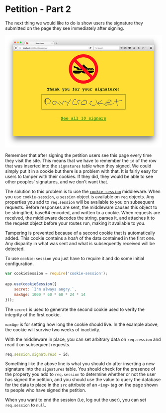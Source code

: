 # Petition - Part 2

The next thing we would like to do is show users the signature they submitted on the page they see immediately after signing.

<img src="petition5.png" alt="Signature">

Remember that after signing the petition users see this page every time they visit the site. This means that we have to remember the `id` of the row that was inserted into the `signatures` table when they signed. We could simply put it in a cookie but there is a problem with that. It is fairly easy for users to tamper with their cookies. If they did, they would be able to see other peoples' signatures, and we don't want that.

The solution to this problem is to use the <a href="https://github.com/expressjs/cookie-session">`cookie-session`</a> middleware. When you use `cookie-session`, a `session` object is available on `req` objects. Any properties you add to `req.session` will be available to you on subsequent requests. Before responses are sent, the middleware causes this object to be stringified, base64 encoded, and written to a cookie. When requests are received, the middleware decodes the string, parses it, and attaches it to the request object before your routes run, making it available to you.

Tampering is prevented because of a second cookie that is automatically added. This cookie contains a _hash_ of the data contained in the first one. Any disparity in what was sent and what is subsequently received will be detected.

To use `cookie-session` you just have to require it and do some initial configuration.

```js
var cookieSession = require('cookie-session');

app.use(cookieSession({
    secret: `I'm always angry.`,
    maxAge: 1000 * 60 * 60 * 24 * 14
}));
```

The `secret` is used to generate the second cookie used to verify the integrity of the first cookie.

`maxAge` is for setting how long the cookie should live. In the example above, the cookie will survive two weeks of inactivity.

With the middleware in place, you can set arbitrary data on `req.session` and read it on subsequent requests.

```js
req.session.signatureId = id;
```

Something like the above line is what you should do after inserting a new signature into the `signatures` table. You should check for the presence of the property you add to `req.session` to determine whether or not the user has signed the petition, and you should use the value to query the database for the data to place in the `src` attribute of an `<img>` tag on the page shown to people who have signed the petition.

When you want to end the session (i.e, log out the user), you can set `req.session` to `null`.
